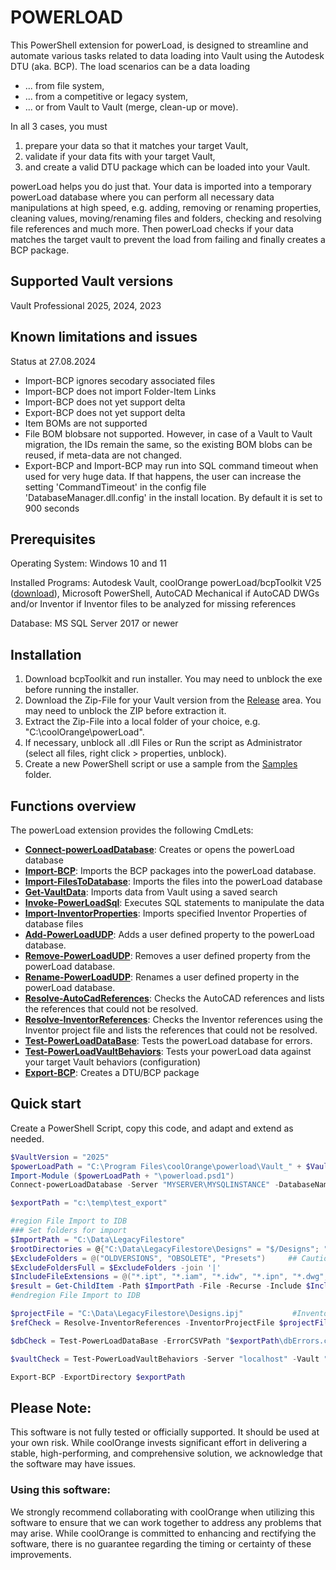 # POWERLOAD 

This PowerShell extension for powerLoad, is designed to streamline and automate various tasks related to data loading into Vault using the Autodesk DTU (aka. BCP). The load scenarios can be a data loading
- ... from file system, 
- ... from a competitive or legacy system, 
- ... or from Vault to Vault (merge, clean-up or move).

In all 3 cases, you must 
1. prepare your data so that it matches your target Vault,
2. validate if your data fits with your target Vault,
3. and create a valid DTU package which can be loaded into your Vault.

powerLoad helps you do just that. Your data is imported into a temporary powerLoad database where you can perform all necessary data manipulations at high speed, e.g. adding, removing or renaming properties, cleaning values, moving/renaming files and folders, checking and resolving file references and much more. Then powerLoad checks if your data matches the target vault to prevent the load from failing and finally creates a BCP package.

## Supported Vault versions

Vault Professional 2025, 2024, 2023

## Known limitations and issues

Status at 27.08.2024

- Import-BCP ignores secodary associated files
- Import-BCP does not import Folder-Item Links
- Import-BCP does not yet support delta
- Export-BCP does not yet support delta
- Item BOMs are not supported
- File BOM blobsare not supported. However, in case of a Vault to Vault migration, the IDs remain the same, so the existing BOM blobs can be reused, if meta-data are not changed.
- Export-BCP and Import-BCP may run into SQL command timeout when used for very huge data.
If that happens, the user can increase the setting 'CommandTimeout' in the config file 'DatabaseManager.dll.config' in the install location. By default it is set to 900 seconds


## Prerequisites

Operating System: Windows 10 and 11

Installed Programs: Autodesk Vault, coolOrange powerLoad/bcpToolkit V25 ([download](https://www.coolorange.com/powerload-download-page)), Microsoft PowerShell, AutoCAD Mechanical if AutoCAD DWGs and/or Inventor if Inventor files to be analyzed for missing references

Database: MS SQL Server 2017 or newer 


## Installation

1. Download bcpToolkit and run installer. You may need to unblock the exe before running the installer.
2. Download the Zip-File for your Vault version from the [Release](../../releases) area. You may need to unblock the ZIP before extraction it.
3. Extract the Zip-File into a local folder of your choice, e.g. "C:\coolOrange\powerLoad". 
4. If necessary, unblock all .dll Files or Run the script as Administrator (select all files, right click > properties, unblock).
5. Create a new PowerShell script or use a sample from the [Samples](https://github.com/coolOrangeLabs/powerLoadPublic/tree/main/Samples) folder.


## Functions overview
The powerLoad extension provides the following CmdLets: <br>

- [**Connect-powerLoadDatabase**](./CmdLets/doc/Connect-PowerLoadDatabase.md): Creates or opens the powerLoad database
- [**Import-BCP**](./CmdLets/doc/Import-BCP.md): Imports the BCP packages into the powerLoad database.
- [**Import-FilesToDatabase**](./CmdLets/doc/Import-FilesToDatabase.md): Imports the files into the powerLoad database
- [**Get-VaultData**](./CmdLets/doc/Get-VaultData.md): Imports data from Vault using a saved search
- [**Invoke-PowerLoadSql**](./CmdLets/doc/Invoke-PowerLoadSql.md): Executes SQL statements to manipulate the data
- [**Import-InventorProperties**](./CmdLets/doc/Import-InventorProperties.md): Imports specified Inventor Properties of database files
- [**Add-PowerLoadUDP**](./CmdLets/doc/Add-PowerLoadUDP.md): Adds a user defined property to the powerLoad database.
- [**Remove-PowerLoadUDP**](./CmdLets/doc/Remove-PowerLoadUDP.md): Removes a user defined property from the powerLoad database.
- [**Rename-PowerLoadUDP**](./CmdLets/doc/Rename-PowerLoadUDP.md): Renames a user defined property in the powerLoad database.
- [**Resolve-AutoCadReferences**](./CmdLets/doc/Resolve-AutoCadReferences.md): Checks the AutoCAD references and lists the references that could not be resolved.
- [**Resolve-InventorReferences**](./CmdLets/doc/Resolve-InventorReferences.md): Checks the Inventor references using the Inventor project file and lists the references that could not be resolved.
- [**Test-PowerLoadDataBase**](./CmdLets/doc/Test-PowerLoadDataBase.md): Tests the powerLoad database for errors.
- [**Test-PowerLoadVaultBehaviors**](./CmdLets/doc/Test-PowerLoadVaultBehaviors.md): Tests your powerLoad data against your target Vault behaviors (configuration)
- [**Export-BCP**](./CmdLets/doc/Export-BCP.md): Creates a DTU/BCP package


## Quick start

Create a PowerShell Script, copy this code, and adapt and extend as needed.
```PowerShell
$VaultVersion = "2025"                                                            #Version of target Vault
$powerLoadPath = "C:\Program Files\coolOrange\powerload\Vault_" + $VaultVersion   #path to the powerLoad DLL
Import-Module ($powerLoadPath + "\powerload.psd1") 
Connect-powerLoadDatabase -Server "MYSERVER\MYSQLINSTANCE" -DatabaseName "pl-test" -User "sa" -Password 'MySAPassword' #connect to database 

$exportPath = "c:\temp\test_export"                                               #path to where the DTU (BCP) package shall be created; path must exist

#region File Import to IDB
### Set folders for import 
$ImportPath = "C:\Data\LegacyFilestore"
$rootDirectories = @{"C:\Data\LegacyFilestore\Designs" = "$/Designs"; "C:\Data\LegacyFilestore\Content Center Files" = "$/Content Center Files" }    #specify root folders in Vault
$ExcludeFolders = @("OLDVERSIONS", "OBSOLETE", "Presets")     ## Caution! This also exclude filnames with these strings
$ExcludeFoldersFull = $ExcludeFolders -join '|'
$IncludeFileExtensions = @("*.ipt", "*.iam", "*.idw", "*.ipn", "*.dwg", "*.dwf", "*.xls", "*.xlsx", "*.doc", "*.docx", "*.fres", "*.fsat", "*.fwiz")
$result = Get-ChildItem -Path $ImportPath -File -Recurse -Include $IncludeFileExtensions | Where-Object {$_.FullName -notmatch $ExcludeFoldersFull} | Import-FilesToDatabase -FileObject -rootDirectories $rootDirectories -ErrorCSVPath ($exportPath + "ImportInIDB_errors.csv") 
#endregion File Import to IDB

$projectFile = "C:\Data\LegacyFilestore\Designs.ipj"           #Inventor project file to resolve legacy data
$refCheck = Resolve-InventorReferences -InventorProjectFile $projectFile -ErrorCSVPath "$exportPath\RefErrors.csv"

$dbCheck = Test-PowerLoadDataBase -ErrorCSVPath "$exportPath\dbErrors.csv"

$vaultCheck = Test-PowerLoadVaultBehaviors -Server "localhost" -Vault "Vault" -User "Administrator" -Password "" -ErrorCSVPath "$exportPath\vaultErrors.csv"

Export-BCP -ExportDirectory $exportPath
```

## Please Note:

This software is not fully tested or officially supported. It should be used at your own risk. While coolOrange invests significant effort in delivering a stable, high-performing, and comprehensive solution, we acknowledge that the software may have issues.

### Using this software:

We strongly recommend collaborating with coolOrange when utilizing this software to ensure that we can work together to address any problems that may arise. While coolOrange is committed to enhancing and rectifying the software, there is no guarantee regarding the timing or certainty of these improvements.
